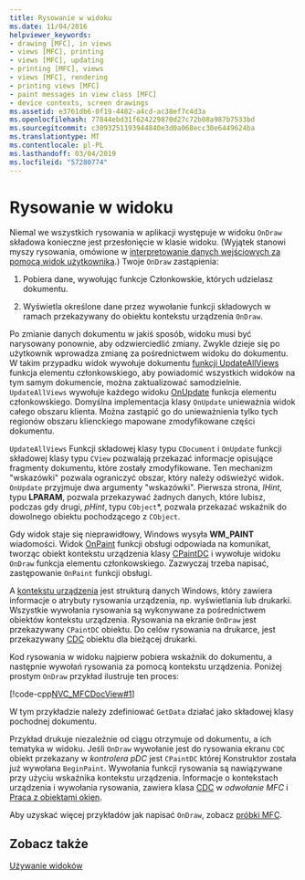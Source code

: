 ```yaml
---
title: Rysowanie w widoku
ms.date: 11/04/2016
helpviewer_keywords:
- drawing [MFC], in views
- views [MFC], printing
- views [MFC], updating
- printing [MFC], views
- views [MFC], rendering
- printing views [MFC]
- paint messages in view class [MFC]
- device contexts, screen drawings
ms.assetid: e3761db6-0f19-4482-a4cd-ac38ef7c4d3a
ms.openlocfilehash: 77844ebd31f624229870d27c72b08a987b7533bd
ms.sourcegitcommit: c3093251193944840e3d0a068ecc30e6449624ba
ms.translationtype: MT
ms.contentlocale: pl-PL
ms.lasthandoff: 03/04/2019
ms.locfileid: "57280774"
---
```

# <a name="drawing-in-a-view"></a>Rysowanie w widoku

Niemal we wszystkich rysowania w aplikacji występuje w widoku `OnDraw` składowa konieczne jest przesłonięcie w klasie widoku. (Wyjątek stanowi myszy rysowania, omówione w [interpretowanie danych wejściowych za pomocą widok użytkownika](../mfc/interpreting-user-input-through-a-view.md).) Twoje `OnDraw` zastąpienia:

1. Pobiera dane, wywołując funkcje Członkowskie, których udzielasz dokumentu.

1. Wyświetla określone dane przez wywołanie funkcji składowych w ramach przekazywany do obiektu kontekstu urządzenia `OnDraw`.

Po zmianie danych dokumentu w jakiś sposób, widoku musi być narysowany ponownie, aby odzwierciedlić zmiany. Zwykle dzieje się po użytkownik wprowadza zmianę za pośrednictwem widoku do dokumentu. W takim przypadku widok wywołuje dokumentu [funkcji UpdateAllViews](../mfc/reference/cdocument-class.md#updateallviews) funkcja elementu członkowskiego, aby powiadomić wszystkich widoków na tym samym dokumencie, można zaktualizować samodzielnie. `UpdateAllViews` wywołuje każdego widoku [OnUpdate](../mfc/reference/cview-class.md#onupdate) funkcja elementu członkowskiego. Domyślna implementacja klasy `OnUpdate` unieważnia widok całego obszaru klienta. Można zastąpić go do unieważnienia tylko tych regionów obszaru klienckiego mapowane zmodyfikowane części dokumentu.

`UpdateAllViews` Funkcji składowej klasy typu `CDocument` i `OnUpdate` funkcji składowej klasy typu `CView` pozwalają przekazać informacje opisujące fragmenty dokumentu, które zostały zmodyfikowane. Ten mechanizm "wskazówki" pozwala ograniczyć obszar, który należy odświeżyć widok. `OnUpdate` przyjmuje dwa argumenty "wskazówki". Pierwsza strona, *lHint*, typu **LPARAM**, pozwala przekazywać żadnych danych, które lubisz, podczas gdy drugi, *pHint*, typu `CObject`*, pozwala przekazać wskaźnik do dowolnego obiektu pochodzącego z `CObject`.

Gdy widok staje się nieprawidłowy, Windows wysyła **WM_PAINT** wiadomości. Widok [OnPaint](../mfc/reference/cwnd-class.md#onpaint) funkcji obsługi odpowiada na komunikat, tworząc obiekt kontekstu urządzenia klasy [CPaintDC](../mfc/reference/cpaintdc-class.md) i wywołuje widoku `OnDraw` funkcja elementu członkowskiego. Zazwyczaj trzeba napisać, zastępowanie `OnPaint` funkcji obsługi.

A [kontekstu urządzenia](../mfc/device-contexts.md) jest strukturą danych Windows, który zawiera informacje o atrybuty rysowania urządzenia, np. wyświetlania lub drukarki. Wszystkie wywołania rysowania są wykonywane za pośrednictwem obiektów kontekstu urządzenia. Rysowania na ekranie `OnDraw` jest przekazywany `CPaintDC` obiektu. Do celów rysowania na drukarce, jest przekazywany [CDC](../mfc/reference/cdc-class.md) obiektu dla bieżącej drukarki.

Kod rysowania w widoku najpierw pobiera wskaźnik do dokumentu, a następnie wywołań rysowania za pomocą kontekstu urządzenia. Poniżej prostym `OnDraw` przykład ilustruje ten proces:

[!code-cpp[NVC_MFCDocView#1](../mfc/codesnippet/cpp/drawing-in-a-view_1.cpp)]

W tym przykładzie należy zdefiniować `GetData` działać jako składowej klasy pochodnej dokumentu.

Przykład drukuje niezależnie od ciągu otrzymuje od dokumentu, a ich tematyka w widoku. Jeśli `OnDraw` wywołanie jest do rysowania ekranu `CDC` obiekt przekazany w *kontrolera pDC* jest `CPaintDC` której Konstruktor została już wywołana `BeginPaint`. Wywołania funkcji rysowania są nawiązywane przy użyciu wskaźnika kontekstu urządzenia. Informacje o kontekstach urządzenia i wywołania rysowania, zawiera klasa [CDC](../mfc/reference/cdc-class.md) w *odwołanie MFC* i [Praca z obiektami okien](../mfc/working-with-window-objects.md).

Aby uzyskać więcej przykładów jak napisać `OnDraw`, zobacz [próbki MFC](../visual-cpp-samples.md).

## <a name="see-also"></a>Zobacz także

[Używanie widoków](../mfc/using-views.md)
